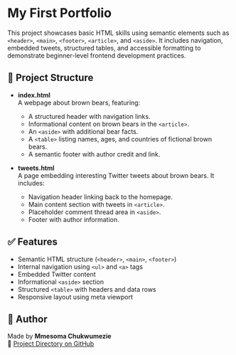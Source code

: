 # My First Portfolio

This project showcases basic HTML skills using semantic elements such as `<header>`, `<main>`, `<footer>`, `<article>`, and `<aside>`. It includes navigation, embedded tweets, structured tables, and accessible formatting to demonstrate beginner-level frontend development practices.

## 🧠 Project Structure

- **index.html**  
  A webpage about brown bears, featuring:
  - A structured header with navigation links.
  - Informational content on brown bears in the `<article>`.
  - An `<aside>` with additional bear facts.
  - A `<table>` listing names, ages, and countries of fictional brown bears.
  - A semantic footer with author credit and link.

- **tweets.html**  
  A page embedding interesting Twitter tweets about brown bears. It includes:
  - Navigation header linking back to the homepage.
  - Main content section with tweets in `<article>`.
  - Placeholder comment thread area in `<aside>`.
  - Footer with author information.

## ✅ Features

- Semantic HTML structure (`<header>`, `<main>`, `<footer>`)
- Internal navigation using `<ul>` and `<a>` tags
- Embedded Twitter content
- Informational `<aside>` section
- Structured `<table>` with headers and data rows
- Responsive layout using meta viewport

## 📎 Author

Made by **Mmesoma Chukwumezie**  
🔗 [Project Directory on GitHub](https://github.com/maysummer-25/My_First_Portfolio/tree/main/html_basic)
